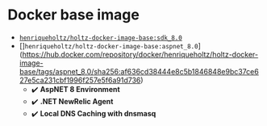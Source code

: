 # Docker base image

- [`henriqueholtz/holtz-docker-image-base:sdk_8.0`](https://hub.docker.com/repository/docker/henriqueholtz/holtz-docker-image-base/tags/sdk_8.0/sha256:3602d9116d7b4c5f63a008044d5e3b2cd964177631486b7beb52576aa2f97793)
- []`henriqueholtz/holtz-docker-image-base:aspnet_8.0`](https://hub.docker.com/repository/docker/henriqueholtz/holtz-docker-image-base/tags/aspnet_8.0/sha256:af636cd38444e8c5b1846848e9bc37ce627e5ca231cbf1996f257e5f6a91d736)
  - :heavy_check_mark: **AspNET 8 Environment**
  - :heavy_check_mark: **.NET NewRelic Agent**
  - :heavy_check_mark: **Local DNS Caching with dnsmasq**
